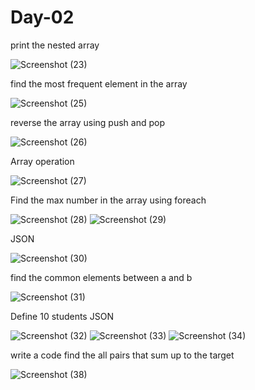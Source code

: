 # Day-02

print the nested array

![Screenshot (23)](https://github.com/user-attachments/assets/94b6812f-1972-48b5-8a85-dd59aa0963c5)

find the most frequent element in the array

![Screenshot (25)](https://github.com/user-attachments/assets/2a285ba7-e6e6-43f1-af55-6d4cedacefea)

reverse the array using push and pop

![Screenshot (26)](https://github.com/user-attachments/assets/77b70301-10a3-4a23-8637-0e825867f78b)

Array operation

![Screenshot (27)](https://github.com/user-attachments/assets/bf4aab44-7761-4959-ad48-980a79490041)

Find the max number in the array using foreach

![Screenshot (28)](https://github.com/user-attachments/assets/d1ddbb96-4ee3-4d48-b4da-e0df4a5bcb63)
![Screenshot (29)](https://github.com/user-attachments/assets/93f0eb58-a9f8-48c8-856d-f4af4f8557f8)


JSON

![Screenshot (30)](https://github.com/user-attachments/assets/16ef2945-b168-442c-90bd-40efa32999b9)

find the common elements between a and b

![Screenshot (31)](https://github.com/user-attachments/assets/d2622a53-4280-4da7-bb2f-da939d2727c2)

Define 10 students JSON

![Screenshot (32)](https://github.com/user-attachments/assets/5b873860-874d-4742-954b-24c9e56f3bca)
![Screenshot (33)](https://github.com/user-attachments/assets/bb03b371-df06-49fb-875f-345e45222560)
![Screenshot (34)](https://github.com/user-attachments/assets/eb6c3523-4455-4bf4-baef-66c1934b64cd)

write a code find the all pairs that sum up to the target

![Screenshot (38)](https://github.com/user-attachments/assets/f7c86800-72e9-48f9-a9ef-6ecc10635385)









